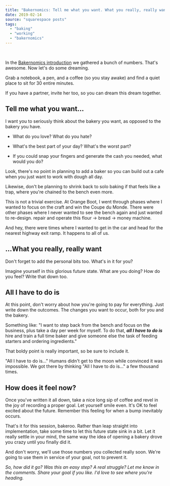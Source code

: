 ```yaml
---
title: "Bakernomics: Tell me what you want. What you really, really want."
date: 2019-02-14
source: "squarespace posts"
tags: 
  - "baking"
  - "working"
  - "bakernomics"
---
```

 

In the [Bakernomics introduction](_site/blog/bakernomics-intro) we gathered a bunch of numbers. That's awesome. Now let's do some dreaming.

Grab a notebook, a pen, and a coffee (so you stay awake) and find a quiet place to sit for 30 entire minutes.

If you have a partner, invite her too, so you can dream this dream together.

## Tell me what you want…

I want you to seriously think about the bakery you want, as opposed to the bakery you have.

- What do you love? What do you hate?
    
- What's the best part of your day? What's the worst part?
    
- If you could snap your fingers and generate the cash you needed, what would you do?
    

Look, there's no point in planning to add a baker so you can build out a cafe when you just want to work with dough all day.

Likewise, don't be planning to shrink back to solo baking if that feels like a trap, where you're chained to the bench even more.

This is not a trivial exercise. At Orange Boot, I went through phases where I wanted to focus on the craft and win the Coupe du Monde. There were other phases where I never wanted to see the bench again and just wanted to re-design. repair and operate this flour -> bread -> money machine.

And hey, there were times where I wanted to get in the car and head for the nearest highway exit ramp. It happens to all of us.

## …What you really, really want

Don't forget to add the personal bits too. What's in it for you?

Imagine yourself in this glorious future state. What are you doing? How do you feel? Write that down too.

## All I have to do is

At this point, don't worry about how you're going to pay for everything. Just write down the outcomes. The changes you want to occur, both for you and the bakery.

Something like: "I want to step back from the bench and focus on the business, plus take a day per week for myself. To do that, **_all I have to do is_** hire and train a full time baker and give someone else the task of feeding starters and ordering ingredients."

That boldy point is really important, so be sure to include it.

"All I have to do is..." Humans didn't get to the moon while convinced it was impossible. We got there by thinking "All I have to do is..." a few thousand times.

## How does it feel now?

Once you've written it all down, take a nice long sip of coffee and revel in the joy of recording a proper goal. Let yourself smile even. It's OK to feel excited about the future. Remember this feeling for when a bump inevitably occurs.

That's it for this session, bakeroo. Rather than leap straight into implementation, take some time to let this future state sink in a bit. Let it really settle in your mind, the same way the idea of opening a bakery drove you crazy until you finally did it.

And don't worry, we'll use those numbers you collected really soon. We're going to use them in service of your goal, not to prevent it.

_So, how did it go? Was this an easy step? A real struggle? Let me know in the comments. Share your goal if you like. I'd love to see where you're heading._
